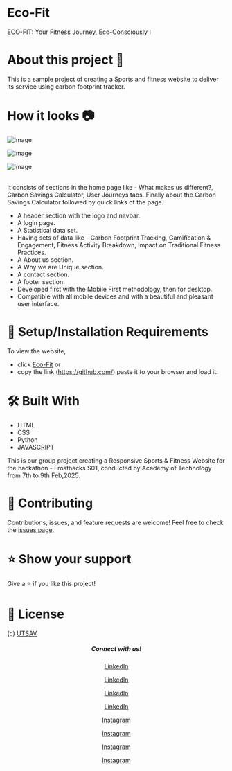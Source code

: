
# Eco-Fit

ECO-FIT: Your Fitness Journey, Eco-Consciously !

# About this project 🚀
This is a sample project of creating a Sports and fitness website to deliver its service using carbon footprint tracker.

# How it looks 📷

![Image](https://github.com/user-attachments/assets/2971823a-a90f-4644-9521-850c4d66e696)

![Image](https://github.com/user-attachments/assets/0e107ef3-a7aa-41b3-a21a-227246684cbc)

![Image](https://github.com/user-attachments/assets/dbf6d843-0317-4768-817b-caca4d22d566)

<br>
It consists of sections in the home page like - What makes us different?, Carbon Savings Calculator, User Journeys tabs. Finally about the Carbon Savings Calculator followed by quick links of the page.

* A header section with the logo and navbar.
* A login page.
* A Statistical data set.
* Having sets of data like - Carbon Footprint Tracking, Gamification & Engagement, Fitness Activity Breakdown, Impact on Traditional Fitness Practices.
* A About us section.
* A Why we are Unique section.
* A contact section.
* A footer section.
* Developed first with the Mobile First methodology, then for desktop.
* Compatible with all mobile devices and with a beautiful and pleasant user interface.

 


# 🚀 Setup/Installation Requirements

To view the website, 
* click [Eco-Fit](https://github.com/)
or 
* copy the link (https://github.com/) paste it to your browser and load it.  

# 🛠 Built With

* HTML
* CSS
* Python
* JAVASCRIPT

This is our group project creating a Responsive Sports & Fitness Website for the hackathon - Frosthacks S01, conducted by Academy of Technology from 7th to 9th Feb,2025.

# 🤝 Contributing 

Contributions, issues, and feature requests are welcome! Feel free to check the [issues page](/issues).

# ⭐️ Show your support 

Give a ⭐️ if you like this project!


# 📝 License
(c) [UTSAV](https://github.com/Utsav9163) 

<h5 align="center">Connect with us!</h5>

  <p align="center">
    <a href="https://www.linkedin.com/in/utsav-kumar-gupta-3986a228a" target="_blank">LinkedIn</a>
  </p>
 <p align="center">
    <a href="https://www.linkedin.com/in/utsav-kumar-gupta-3986a228a" target="_blank">LinkedIn</a>
  </p>
   <p align="center">
    <a href="https://www.linkedin.com/in/utsav-kumar-gupta-3986a228a" target="_blank">LinkedIn</a>
  </p>
   <p align="center">
    <a href="https://www.linkedin.com/in/utsav-kumar-gupta-3986a228a" target="_blank">LinkedIn</a>
  </p>
   <p align="center">
    <a href="https://www.instagram.com/___.unconscious.___" target="_blank">Instagram</a>
  </p>
     <p align="center">
    <a href="https://www.instagram.com/___.unconscious.___" target="_blank">Instagram</a>
  </p>
     <p align="center">
    <a href="https://www.instagram.com/___.unconscious.___" target="_blank">Instagram</a>
  </p>
     <p align="center">
    <a href="https://www.instagram.com/___.unconscious.___" target="_blank">Instagram</a>
  </p>
 

